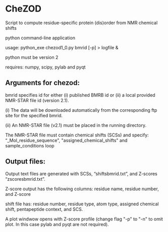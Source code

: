 # CheZOD
Script to compute residue-specific protein (dis)order from NMR chemical shifts

python command-line application

usage: python_exe chezod1_0.py bmrid [-p] > logfile &

python must be version 2

requires: numpy, scipy, pylab and pyqt

## Arguments for chezod:

bmrid specifies id for either (i) published BMRB id or (ii) a local provided NMR-STAR file id (version 2.1).

   (i) The data will be downloaded automatically from the corresponding ftp site for the specified bmrid.

   (ii) An NMR-STAR file (v2.1) must be placed in the running directory.

The NMR-STAR file must contain chemical shifts (SCSs) and specify: “_Mol_residue_sequence", "assigned_chemical_shifts" and sample_conditions loop

## Output files:

Output text files are generated with SCSs, “shiftsbmrid.txt”, and Z-scores “zscoresbmrid.txt”.

Z-score output has the following columns: residue name, residue number, and Z-score

shift file has: residue number, residue type, atom type, assigned chemical shift, pentapeptide context, and SCS. 

A plot windwow opens with Z-score profile (change flag "-p" to "-n" to omit plot. In this case pylab and pyqt are not required).
